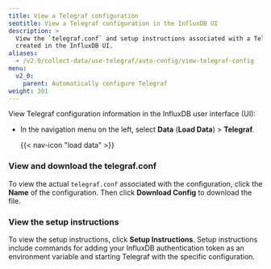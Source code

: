 ```yaml
---
title: View a Telegraf configuration
seotitle: View a Telegraf configuration in the InfluxDB UI
description: >
  View the `telegraf.conf` and setup instructions associated with a Telegraf configuration
  created in the InfluxDB UI.
aliases:
  - /v2.0/collect-data/use-telegraf/auto-config/view-telegraf-config
menu:
  v2_0:
    parent: Automatically configure Telegraf
weight: 301
---
```


View Telegraf configuration information in the InfluxDB user interface (UI):

- In the navigation menu on the left, select **Data** (**Load Data**) > **Telegraf**.

    {{< nav-icon "load data" >}}


### View and download the telegraf.conf
To view the actual `telegraf.conf` associated with the configuration,
click the **Name** of the configuration.
Then click **Download Config** to download the file.

### View the setup instructions
To view the setup instructions, click **Setup Instructions**.
Setup instructions include commands for adding your InfluxDB authentication token
as an environment variable and starting Telegraf with the specific configuration.

